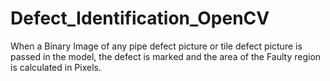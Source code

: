 # Defect_Identification_OpenCV
When a Binary Image of any pipe defect picture or tile defect picture is passed in the model, the defect is marked and the area of the Faulty region is calculated in Pixels.
